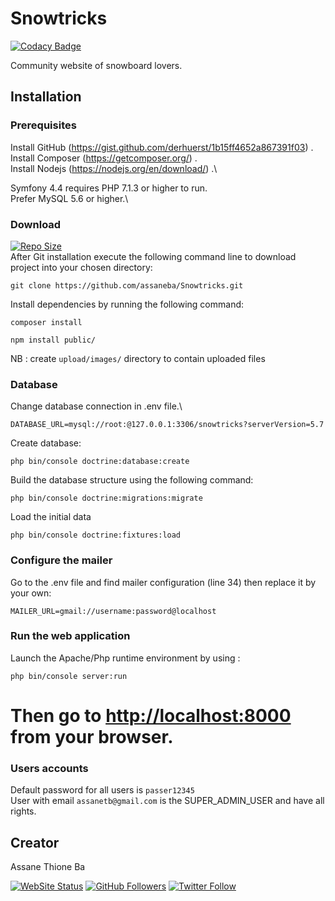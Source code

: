 # Snowtricks

[![Codacy Badge](https://api.codacy.com/project/badge/Grade/bfc8fecb47a84e138a1627509add930e)](https://www.codacy.com/manual/assaneba/Snowtricks?utm_source=github.com&amp;utm_medium=referral&amp;utm_content=assaneba/Snowtricks&amp;utm_campaign=Badge_Grade)

Community website of snowboard lovers.

## Installation

### Prerequisites 

Install GitHub (<https://gist.github.com/derhuerst/1b15ff4652a867391f03>) .\
Install Composer (<https://getcomposer.org/>) .\
Install Nodejs (<https://nodejs.org/en/download/>) .\

Symfony 4.4 requires PHP 7.1.3 or higher to run.\
Prefer MySQL 5.6 or higher.\

### Download

[![Repo Size](https://img.shields.io/github/repo-size/assaneba/Snowtricks.svg?label=Repo+Size)](https://github.com/assaneba/Snowtricks/tree/master) \
After Git installation execute the following command line to download project into your chosen directory:
```
git clone https://github.com/assaneba/Snowtricks.git

```

Install dependencies by running the following command:
```
composer install
```
```
npm install public/
```
NB : create ```upload/images/``` directory to contain uploaded files

### Database

Change database connection in .env file.\
```
DATABASE_URL=mysql://root:@127.0.0.1:3306/snowtricks?serverVersion=5.7
```

Create database:
```
php bin/console doctrine:database:create
```

Build the database structure using the following command:
```
php bin/console doctrine:migrations:migrate
```

Load the initial data
```
php bin/console doctrine:fixtures:load
```

### Configure the mailer

Go to the .env file and find mailer configuration (line 34) then replace it by your own:
```
MAILER_URL=gmail://username:password@localhost
```

### Run the web application

Launch the Apache/Php runtime environment by using :
```
php bin/console server:run
```
# Then go to <http://localhost:8000> from your browser.

### Users accounts

Default password for all users is ```passer12345```\
User with email ```assanetb@gmail.com``` is the SUPER_ADMIN_USER and have all rights.

## Creator

Assane Thione Ba

[![WebSite Status](https://img.shields.io/website-up-down-green-red/https/philippebeck.net.svg?label=https://assaneba.com)](https://assaneba.com)
[![GitHub Followers](https://img.shields.io/github/followers/assaneba.svg?label=GitHub+:+assaneba+|+Followers)](https://github.com/assaneba)
[![Twitter Follow](https://badgen.net/twitter/follow/assanetba)](https://twitter.com/assanetba)
